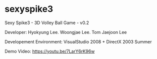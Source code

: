 # sexyspike3
Sexy Spike3 - 3D Volley Ball Game - v0.2

Developer: Hyokyung Lee. Woongjae Lee. Tom Jaejoon Lee

Developement Environment: VisualStudio 2008 + DirectX 2003 Summer

Demo Video: https://youtu.be/7LarY6rK96w
